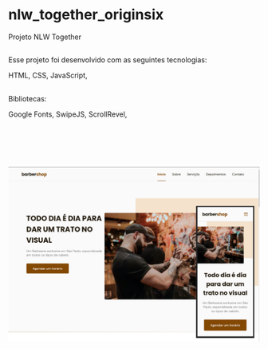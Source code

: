 # nlw_together_originsix
Projeto NLW Together

##

Esse projeto foi desenvolvido com as seguintes tecnologias:

HTML,
CSS,
JavaScript, <br>

##
Bibliotecas:

Google Fonts, 
SwipeJS,
ScrollRevel, <br>

## <br><br>
![index_imagem](https://github.com/Samuelloliiveira/nlw_together_originsix/blob/main/img/projeto.jpg?raw=true)
